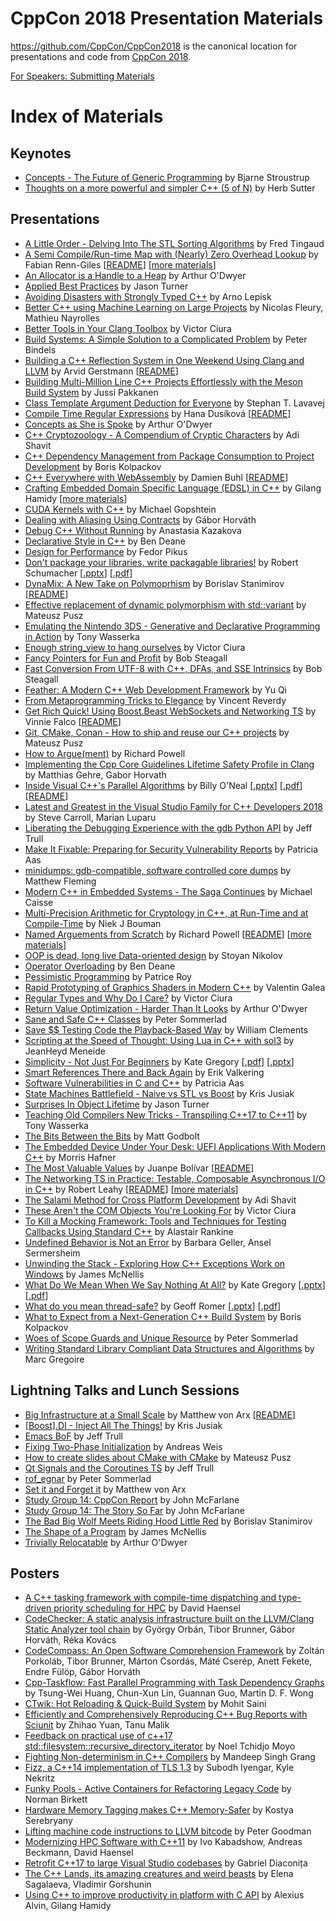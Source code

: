 CppCon 2018 Presentation Materials
==================================

https://github.com/CppCon/CppCon2018 is the canonical location for presentations
and code from [CppCon 2018](http://cppcon.org).

[For Speakers: Submitting Materials](Submitting.md)
# Index of Materials

## Keynotes

 - [Concepts - The Future of Generic Programming](Keynotes/concepts_the_future_of_generic_programming/concepts_the_future_of_generic_programming__bjarne_stroustrup__cppcon_2018.pdf) by Bjarne Stroustrup
 - [Thoughts on a more powerful and simpler C++ (5 of N)](Keynotes/thoughts_on_a_more_powerful_and_simpler_cpp/thoughts_on_a_more_powerful_and_simpler_cpp__herb_sutter__cppcon_2018.pdf) by Herb Sutter

## Presentations

 - [A Little Order - Delving Into The STL Sorting Algorithms](Presentations/a_little_order_delving_into_the_stl_sorting_algorithms/a_little_order_delving_into_the_stl_sorting_algorithms__fred_tingaud__cppcon_2018.pdf) by Fred Tingaud
 - [A Semi Compile/Run-time Map with (Nearly) Zero Overhead Lookup](Presentations/a_semi_compileruntime_map_with_nearly_zero_overhead_lookup/a_semi_compileruntime_map_with_nearly_zero_overhead_lookup__fabian_renngiles__cppcon_2018.pdf) by Fabian Renn-Giles \[[README](Presentations/a_semi_compileruntime_map_with_nearly_zero_overhead_lookup/README.md)\] \[[more materials](Presentations/a_semi_compileruntime_map_with_nearly_zero_overhead_lookup)\]
 - [An Allocator is a Handle to a Heap](Presentations/an_allocator_is_a_handle_to_a_heap/an_allocator_is_a_handle_to_a_heap__arthur_odwyer__cppcon_2018.pdf) by Arthur O'Dwyer
 - [Applied Best Practices](Presentations/applied_best_practices/applied_best_practices__jason_turner__cppcon_2018.pdf) by Jason Turner
 - [Avoiding Disasters with Strongly Typed C++](Presentations/avoiding_disasters_with_strongly_typed_cpp/avoiding_disasters_with_strongly_typed_cpp__arno_lepisk__cppcon_2018.pdf) by Arno Lepisk
 - [Better C++ using Machine Learning on Large Projects](Presentations/better_cpp_using_machine_learning_on_large_projects/better_cpp_using_machine_learning_on_large_projects__nicolas_fleury_mathieu_nayrolles__cppcon_2018.pdf) by Nicolas Fleury, Mathieu Nayrolles
 - [Better Tools in Your Clang Toolbox](Presentations/better_tools_in_your_clang_toolbox/better_tools_in_your_clang_toolbox__victor_ciura__cppcon_2018.pdf) by Victor Ciura
 - [Build Systems: A Simple Solution to a Complicated Problem](Presentations/build_systems_a_simple_solution_to_a_complicated_problem/build_systems_a_simple_solution_to_a_complicated_problem__peter_bindels__cppcon_2018.pdf) by Peter Bindels
 - [Building a C++ Reflection System in One Weekend Using Clang and LLVM](Presentations/building_a_cpp_reflection_system_in_one_weekend_using_clang_and_llvm/building_a_cpp_reflection_system_in_one_weekend_using_clang_and_llvm__arvid_gerstmann__cppcon_2018.pdf) by Arvid Gerstmann \[[README](Presentations/building_a_cpp_reflection_system_in_one_weekend_using_clang_and_llvm/README.md)\]
 - [Building Multi-Million Line C++ Projects Effortlessly with the Meson Build System](Presentations/building_multimillion_line_cpp_projects_effortlessly_with_the_meson_build_system/building_multimillion_line_cpp_projects_effortlessly_with_the_meson_build_system__jussi_pakkanen__cppcon_2018.pdf) by Jussi Pakkanen
 - [Class Template Argument Deduction for Everyone](Presentations/class_template_argument_deduction_for_everyone/class_template_argument_deduction_for_everyone__stephan_t_lavavej__cppcon_2018.pdf) by Stephan T. Lavavej
 - [Compile Time Regular Expressions](Presentations/compile_time_regular_expressions/compile_time_regular_expressions__hana_dusikova__cppcon_2018.pdf) by Hana Dusíková \[[README](Presentations/compile_time_regular_expressions/README.md)\]
 - [Concepts as She is Spoke](Presentations/concepts_as_she_is_spoke/concepts_as_she_is_spoke__arthur_odwyer__cppcon_2018.pdf) by Arthur O'Dwyer
 - [C++ Cryptozoology - A Compendium of Cryptic Characters](Presentations/cpp_cryptozoology_a_compendium_of_cryptic_characters/cpp_cryptozoology_a_compendium_of_cryptic_characters__adi_shavit__cppcon_2018.pdf) by Adi Shavit
 - [C++ Dependency Management from Package Consumption to Project Development](Presentations/cpp_dependency_management_from_package_consumption_to_project_development/cpp_dependency_management_from_package_consumption_to_project_development__boris_kolpackov__cppcon_2018.pdf) by Boris Kolpackov
 - [C++ Everywhere with WebAssembly](Presentations/cpp_everywhere_with_webassembly/cpp_everywhere_with_webassembly__damien_buhl__cppcon_2018.pdf) by Damien Buhl \[[README](Presentations/cpp_everywhere_with_webassembly/README.md)\]
 - [Crafting Embedded Domain Specific Language (EDSL) in C++](Presentations/crafting_embedded_domain_specific_language_in_cpp/crafting_embedded_domain_specific_language_in_cpp__gilang_hamidy__cppcon_2018.pdf) by Gilang Hamidy \[[more materials](Presentations/crafting_embedded_domain_specific_language_in_cpp)\]
 - [CUDA Kernels with C++](Presentations/cuda_kernels_with_cpp/cuda_kernels_with_cpp__michael_gopshtein__cppcon_2018.pdf) by Michael Gopshtein
 - [Dealing with Aliasing Using Contracts](Presentations/dealing_with_aliasing_using_contracts/dealing_with_aliasing_using_contracts__gabor_horvath__cppcon_2018.pdf) by Gábor Horváth
 - [Debug C++ Without Running](Presentations/debug_cpp_without_running/debug_cpp_without_running__anastasia_kazakova__cppcon_2018.pdf) by Anastasia Kazakova
 - [Declarative Style in C++](Presentations/declarative_style_in_cpp/declarative_style_in_cpp__ben_deane__cppcon_2018.pdf) by Ben Deane
 - [Design for Performance](Presentations/design_for_performance/design_for_performance__fedor_pikus__cppcon_2018.pdf) by Fedor Pikus
 - [Don't package your libraries, write packagable libraries!](Presentations/dont_package_your_libraries_write_packagable_libraries/dont_package_your_libraries_write_packagable_libraries__robert_schumacher__cppcon_2018.pdf) by Robert Schumacher \[[.pptx](Presentations/dont_package_your_libraries_write_packagable_libraries/dont_package_your_libraries_write_packagable_libraries__robert_schumacher__cppcon_2018.pptx)\] \[[.pdf](Presentations/dont_package_your_libraries_write_packagable_libraries/dont_package_your_libraries_write_packagable_libraries__robert_schumacher__cppcon_2018.pdf)\]
 - [DynaMix: A New Take on Polymoprhism](Presentations/dynamix_a_new_take_on_polymoprhism/dynamix_a_new_take_on_polymoprhism__borislav_stanimirov__cppcon_2018.pdf) by Borislav Stanimirov \[[README](Presentations/dynamix_a_new_take_on_polymoprhism/README.md)\]
 - [Effective replacement of dynamic polymorphism with std::variant](Presentations/effective_replacement_of_dynamic_polymorphism_with_stdvariant/effective_replacement_of_dynamic_polymorphism_with_stdvariant__mateusz_pusz__cppcon_2018.pdf) by Mateusz Pusz
 - [Emulating the Nintendo 3DS - Generative and Declarative Programming in Action](Presentations/emulating_the_nintendo_3ds_generative_and_declarative_programming_in_action/emulating_the_nintendo_3ds_generative_and_declarative_programming_in_action__tony_wasserka__cppcon_2018.pdf) by Tony Wasserka
 - [Enough string_view to hang ourselves](Presentations/enough_string_view_to_hang_ourselves/enough_string_view_to_hang_ourselves__victor_ciura__cppcon_2018.pdf) by Victor Ciura
 - [Fancy Pointers for Fun and Profit](Presentations/fancy_pointers_for_fun_and_profit/fancy_pointers_for_fun_and_profit__bob_steagall__cppcon_2018.pdf) by Bob Steagall
 - [Fast Conversion From UTF-8 with C++, DFAs, and SSE Intrinsics](Presentations/fast_conversion_from_utf8_with_cpp_dfas_and_sse_intrinsics/fast_conversion_from_utf8_with_cpp_dfas_and_sse_intrinsics__bob_steagall__cppcon_2018.pdf) by Bob Steagall
 - [Feather: A Modern C++ Web Development Framework](Presentations/feather_a_modern_cpp_web_development_framework/feather_a_modern_cpp_web_development_framework__yu_qi__cppcon_2018.pdf) by Yu Qi
 - [From Metaprogramming Tricks to Elegance](Presentations/from_metaprogramming_tricks_to_elegance/from_metaprogramming_tricks_to_elegance__vincent_reverdy__cppcon_2018.pdf) by Vincent Reverdy
 - [Get Rich Quick! Using Boost.Beast WebSockets and Networking TS](Presentations/get_rich_quick_using_boostbeast_websockets_and_networking_ts/get_rich_quick_using_boostbeast_websockets_and_networking_ts__vinnie_falco__cppcon_2018.pdf) by Vinnie Falco \[[README](Presentations/get_rich_quick_using_boostbeast_websockets_and_networking_ts/README.md)\]
 - [Git, CMake, Conan - How to ship and reuse our C++ projects](Presentations/git_cmake_conan_how_to_ship_and_reuse_our_cpp_projects/git_cmake_conan_how_to_ship_and_reuse_our_cpp_projects__mateusz_pusz__cppcon_2018.pdf) by Mateusz Pusz
 - [How to Argue(ment)](Presentations/how_to_arguement/how_to_arguement__richard_powell__cppcon_2018.pdf) by Richard Powell
 - [Implementing the Cpp Core Guidelines Lifetime Safety Profile in Clang](Presentations/implementing_the_cpp_core_guidelines_lifetime_safety_profile_in_clang/implementing_the_cpp_core_guidelines_lifetime_safety_profile_in_clang__matthias_gehre_gabor_horvath__cppcon_2018.pdf) by Matthias Gehre, Gabor Horvath
 - [Inside Visual C++'s Parallel Algorithms](Presentations/inside_visual_cpps_parallel_algorithms/inside_visual_cpps_parallel_algorithms__billy_oneal__cppcon_2018.pdf) by Billy O'Neal \[[.pptx](Presentations/inside_visual_cpps_parallel_algorithms/inside_visual_cpps_parallel_algorithms__billy_oneal__cppcon_2018.pptx)\] \[[.pdf](Presentations/inside_visual_cpps_parallel_algorithms/inside_visual_cpps_parallel_algorithms__billy_oneal__cppcon_2018.pdf)\] \[[README](Presentations/inside_visual_cpps_parallel_algorithms/README.md)\]
 - [Latest and Greatest in the Visual Studio Family for C++ Developers 2018](Presentations/latest_and_greatest_in_the_visual_studio_family_for_cpp_developers_2018/latest_and_greatest_in_the_visual_studio_family_for_cpp_developers_2018__steve_carroll_marian_luparu__cppcon_2018.pdf) by Steve Carroll, Marian Luparu
 - [Liberating the Debugging Experience with the gdb Python API](Presentations/liberating_the_debugging_experience_with_the_gdb_python_api/liberating_the_debugging_experience_with_the_gdb_python_api__jeff_trull__cppcon_2018.pdf) by Jeff Trull
 - [Make It Fixable: Preparing for Security Vulnerability Reports](Presentations/make_it_fixable/make_it_fixable__patricia_aas__cppcon_2018.pdf) by Patricia Aas
 - [minidumps: gdb-compatible, software controlled core dumps](Presentations/minidumps_gdbcompatible_software_controlled_core_dumps/minidumps_gdbcompatible_software_controlled_core_dumps__matthew_fleming__cppcon_2018.pdf) by Matthew Fleming
 - [Modern C++ in Embedded Systems - The Saga Continues](Presentations/modern_cpp_in_embedded_systems_the_saga_continues/modern_cpp_in_embedded_systems_the_saga_continues__michael_caisse__cppcon_2018.pdf) by Michael Caisse
 - [Multi-Precision Arithmetic for Cryptology in C++, at Run-Time and at Compile-Time](Presentations/multiprecision_arithmetic_for_cryptology_in_cpp/multiprecision_arithmetic_for_cryptology_in_cpp__niek_j_bouman__cppcon_2018.pdf) by Niek J Bouman
 - [Named Arguements from Scratch](Presentations/named_arguements_from_scratch/named_arguements_from_scratch__richard_powell__cppcon_2018.pdf) by Richard Powell \[[README](Presentations/named_arguements_from_scratch/README.md)\] \[[more materials](Presentations/named_arguements_from_scratch)\]
 - [OOP is dead, long live Data-oriented design](Presentations/oop_is_dead_long_live_dataoriented_design/oop_is_dead_long_live_dataoriented_design__stoyan_nikolov__cppcon_2018.pdf) by Stoyan Nikolov
 - [Operator Overloading](Presentations/operator_overloading/operator_overloading__ben_deane__cppcon_2018.pdf) by Ben Deane
 - [Pessimistic Programming](Presentations/pessimistic_programming/pessimistic_programming__patrice_roy__cppcon_2018.pdf) by Patrice Roy
 - [Rapid Prototyping of Graphics Shaders in Modern C++](Presentations/rapid_prototyping_of_graphics_shaders_in_modern_cpp/rapid_prototyping_of_graphics_shaders_in_modern_cpp__valentin_galea__cppcon_2018.pdf) by Valentin Galea
 - [Regular Types and Why Do I Care?](Presentations/regular_types_and_why_do_i_care/regular_types_and_why_do_i_care__victor_ciura__cppcon_2018.pdf) by Victor Ciura
 - [Return Value Optimization - Harder Than It Looks](Presentations/return_value_optimization_harder_than_it_looks/return_value_optimization_harder_than_it_looks__arthur_odwyer__cppcon_2018.pdf) by Arthur O'Dwyer
 - [Sane and Safe C++ Classes](Presentations/sane_and_safe_cpp_classes/sane_and_safe_cpp_classes__peter_sommerlad__cppcon_2018.pdf) by Peter Sommerlad
 - [Save $$ Testing Code the Playback-Based Way](Presentations/save_money_testing_code_the_playbackbased_way/save_money_testing_code_the_playbackbased_way__william_clements__cppcon_2018.pptx) by William Clements
 - [Scripting at the Speed of Thought: Using Lua in C++ with sol3](Presentations/scripting_at_the_speed_of_thought_using_lua_in_cpp_with_sol3/scripting_at_the_speed_of_thought_using_lua_in_cpp_with_sol3__jeanheyd_meneide__cppcon_2018.pdf) by JeanHeyd Meneide
 - [Simplicity - Not Just For Beginners](Presentations/simplicity_not_just_for_beginners/simplicity_not_just_for_beginners__kate_gregory__cppcon_2018.pdf) by Kate Gregory \[[.pdf](Presentations/simplicity_not_just_for_beginners/simplicity_not_just_for_beginners__kate_gregory__cppcon_2018.pdf)\] \[[.pptx](Presentations/simplicity_not_just_for_beginners/simplicity_not_just_for_beginners__kate_gregory__cppcon_2018.pptx)\]
 - [Smart References There and Back Again](Presentations/smart_references_there_and_back_again/smart_references_there_and_back_again__erik_valkering__cppcon_2018.pdf) by Erik Valkering
 - [Software Vulnerabilities in C and C++](Presentations/software_vulnerabilities_in_c_and_cpp/software_vulnerabilities_in_c_and_cpp__patricia_aas__cppcon_2018.pdf) by Patricia Aas
 - [State Machines Battlefield - Naive vs STL vs Boost](Presentations/state_machines_battlefield_naive_vs_stl_vs_boost/state_machines_battlefield_naive_vs_stl_vs_boost__kris_jusiak__cppcon_2018.pdf) by Kris Jusiak
 - [Surprises In Object Lifetime](Presentations/surprises_in_object_lifetime/surprises_in_object_lifetime__jason_turner__cppcon_2018.pdf) by Jason Turner
 - [Teaching Old Compilers New Tricks - Transpiling C++17 to C++11](Presentations/teaching_old_compilers_new_tricks_transpiling_cpp17_to_cpp11/teaching_old_compilers_new_tricks_transpiling_cpp17_to_cpp11__tony_wasserka__cppcon_2018.pdf) by Tony Wasserka
 - [The Bits Between the Bits](Presentations/the_bits_between_the_bits/the_bits_between_the_bits__matt_godbolt__cppcon_2018.pdf) by Matt Godbolt
 - [The Embedded Device Under Your Desk: UEFI Applications With Modern C++](Presentations/the_embedded_device_under_your_desk_uefi_applications_with_modern_cpp/the_embedded_device_under_your_desk_uefi_applications_with_modern_cpp__morris_hafner__cppcon_2018.pdf) by Morris Hafner
 - [The Most Valuable Values](Presentations/the_most_valuable_values/the_most_valuable_values__juanpe_bolivar__cppcon_2018.pdf) by Juanpe Bolívar \[[README](Presentations/the_most_valuable_values/README.md)\]
 - [The Networking TS in Practice: Testable, Composable Asynchronous I/O in C++](Presentations/the_networking_ts_in_practice/the_networking_ts_in_practice__robert_leahy__cppcon_2018.pptx) by Robert Leahy \[[README](Presentations/the_networking_ts_in_practice/README.md)\] \[[more materials](Presentations/the_networking_ts_in_practice)\]
 - [The Salami Method for Cross Platform Development](Presentations/the_salami_method_for_cross_platform_development/the_salami_method_for_cross_platform_development__adi_shavit__cppcon_2018.pdf) by Adi Shavit
 - [These Aren't the COM Objects You're Looking For](Presentations/these_arent_the_com_objects_youre_looking_for/these_arent_the_com_objects_youre_looking_for__victor_ciura__cppcon_2018.pdf) by Victor Ciura
 - [To Kill a Mocking Framework: Tools and Techniques for Testing Callbacks Using Standard C++](Presentations/to_kill_a_mocking_framework/to_kill_a_mocking_framework__alastair_rankine__cppcon_2018.pdf) by Alastair Rankine
 - [Undefined Behavior is Not an Error](Presentations/undefined_behavior_is_not_an_error/undefined_behavior_is_not_an_error__barbara_geller_ansel_sermersheim__cppcon_2018.pdf) by Barbara Geller, Ansel Sermersheim
 - [Unwinding the Stack - Exploring How C++ Exceptions Work on Windows](Presentations/unwinding_the_stack_exploring_how_cpp_exceptions_work_on_windows/unwinding_the_stack_exploring_how_cpp_exceptions_work_on_windows__james_mcnellis__cppcon_2018.pdf) by James McNellis
 - [What Do We Mean When We Say Nothing At All?](Presentations/what_do_we_mean_when_we_say_nothing_at_all/what_do_we_mean_when_we_say_nothing_at_all__kate_gregory__cppcon_2018.pdf) by Kate Gregory \[[.pptx](Presentations/what_do_we_mean_when_we_say_nothing_at_all/what_do_we_mean_when_we_say_nothing_at_all__kate_gregory__cppcon_2018.pptx)\] \[[.pdf](Presentations/what_do_we_mean_when_we_say_nothing_at_all/what_do_we_mean_when_we_say_nothing_at_all__kate_gregory__cppcon_2018.pdf)\]
 - [What do you mean thread-safe?](Presentations/what_do_you_mean_threadsafe/what_do_you_mean_threadsafe__geoff_romer__cppcon_2018.pdf) by Geoff Romer \[[.pptx](Presentations/what_do_you_mean_threadsafe/what_do_you_mean_threadsafe__geoff_romer__cppcon_2018.pptx)\] \[[.pdf](Presentations/what_do_you_mean_threadsafe/what_do_you_mean_threadsafe__geoff_romer__cppcon_2018.pdf)\]
 - [What to Expect from a Next-Generation C++ Build System](Presentations/what_to_expect_from_a_nextgeneration_cpp_build_system/what_to_expect_from_a_nextgeneration_cpp_build_system__boris_kolpackov__cppcon_2018.pdf) by Boris Kolpackov
 - [Woes of Scope Guards and Unique Resource](Presentations/woes_of_scope_guards_and_unique_resource/woes_of_scope_guards_and_unique_resource__peter_sommerlad__cppcon_2018.pdf) by Peter Sommerlad
 - [Writing Standard Library Compliant Data Structures and Algorithms](Presentations/writing_standard_library_compliant_data_structures_and_algorithms/writing_standard_library_compliant_data_structures_and_algorithms__marc_gregoire__cppcon_2018.pptx) by Marc Gregoire

## Lightning Talks and Lunch Sessions

 - [Big Infrastructure at a Small Scale](Lightning%20Talks%20and%20Lunch%20Sessions/big_infrastructure_at_a_small_scale/big_infrastructure_at_a_small_scale__matthew_von_arx__cppcon_2018.pdf) by Matthew von Arx \[[README](Lightning%20Talks%20and%20Lunch%20Sessions/big_infrastructure_at_a_small_scale/README.md)\]
 - [[Boost].DI - Inject All The Things!](Lightning%20Talks%20and%20Lunch%20Sessions/boost_di_inject_all_the_things/boost_di_inject_all_the_things__kris_jusiak__cppcon_2018.pdf) by Kris Jusiak
 - [Emacs BoF](Lightning%20Talks%20and%20Lunch%20Sessions/emacs_bof/emacs_bof__jeff_trull__cppcon_2018.org) by Jeff Trull
 - [Fixing Two-Phase Initialization](Lightning%20Talks%20and%20Lunch%20Sessions/fixing_twophase_initialization/fixing_twophase_initialization__andreas_weis__cppcon_2018.pdf) by Andreas Weis
 - [How to create slides about CMake with CMake](Lightning%20Talks%20and%20Lunch%20Sessions/how_to_create_slides_about_cmake_with_cmake/how_to_create_slides_about_cmake_with_cmake__mateusz_pusz__cppcon_2018.pdf) by Mateusz Pusz
 - [Qt Signals and the Coroutines TS](Lightning%20Talks%20and%20Lunch%20Sessions/qt_signals_and_the_coroutines_ts/qt_signals_and_the_coroutines_ts__jeff_trull__cppcon_2018.pdf) by Jeff Trull
 - [rof_egnar](Lightning%20Talks%20and%20Lunch%20Sessions/rof_egnar/rof_egnar__peter_sommerlad__cppcon_2018.pdf) by Peter Sommerlad
 - [Set it and Forget it](Lightning%20Talks%20and%20Lunch%20Sessions/set_it_and_forget_it/set_it_and_forget_it__matthew_von_arx__cppcon_2018.pptx) by Matthew von Arx
 - [Study Group 14: CppCon Report](Lightning%20Talks%20and%20Lunch%20Sessions/study_group_14_cppcon_report/study_group_14_cppcon_report__john_mcfarlane__cppcon_2018.pdf) by John McFarlane
 - [Study Group 14: The Story So Far](Lightning%20Talks%20and%20Lunch%20Sessions/study_group_14_the_story_so_far/study_group_14_the_story_so_far__john_mcfarlane__cppcon_2018.pdf) by John McFarlane
 - [The Bad Big Wolf Meets Riding Hood Little Red](Lightning%20Talks%20and%20Lunch%20Sessions/the_bad_big_wolf_meets_riding_hood_little_red/the_bad_big_wolf_meets_riding_hood_little_red__borislav_stanimirov__cppcon_2018.pdf) by Borislav Stanimirov
 - [The Shape of a Program](Lightning%20Talks%20and%20Lunch%20Sessions/the_shape_of_a_program/the_shape_of_a_program__james_mcnellis__cppcon_2018.pdf) by James McNellis
 - [Trivially Relocatable](Lightning%20Talks%20and%20Lunch%20Sessions/trivially_relocatable/trivially_relocatable__arthur_odwyer__cppcon_2018.pdf) by Arthur O'Dwyer

## Posters

 - [A C++ tasking framework with compile-time dispatching and type-driven priority scheduling for HPC](Posters/a_cpp_tasking_framework_with_compiletime_dispatching_and_typedriven_priority_scheduling_for_hpc/a_cpp_tasking_framework_with_compiletime_dispatching_and_typedriven_priority_scheduling_for_hpc__david_haensel__cppcon_2018.pdf) by David Haensel
 - [CodeChecker: A static analysis infrastructure built on the LLVM/Clang Static Analyzer tool chain](Posters/codechecker_a_static_analysis_infrastructure_built_on_the_llvmclang_static_analyzer_tool_chain/codechecker_a_static_analysis_infrastructure_built_on_the_llvmclang_static_analyzer_tool_chain__gyorgy_orban_tibor_brunner_gabor_horvath_reka_kovacs__cppcon_2018.pdf) by György Orbán, Tibor Brunner, Gábor Horváth, Réka Kovács
 - [CodeCompass: An Open Software Comprehension Framework](Posters/codecompass_an_open_software_comprehension_framework/codecompass_an_open_software_comprehension_framework__zolta_porkolab_tibor_brunner_marton_csordas_mate_cser%C3%A9p_anett_fekete_endre_fulop_gabor_horvath__cppcon_2018.pdf) by Zoltán Porkoláb, Tibor Brunner, Márton Csordás, Máté Cserép, Anett Fekete, Endre Fülöp, Gábor Horváth
 - [Cpp-Taskflow: Fast Parallel Programming with Task Dependency Graphs](Posters/cpptaskflow_fast_parallel_programming_with_task_dependency_graphs/cpptaskflow_fast_parallel_programming_with_task_dependency_graphs__tsungwei_huang_chunxun_lin_guannan_guo_martin_wong__cppcon_2018.pdf) by Tsung-Wei Huang, Chun-Xun Lin, Guannan Guo, Martin D. F. Wong
 - [CTwik: Hot Reloading & Quick-Build System](Posters/ctwik_hot_reloading_quickbuild_system/ctwik_hot_reloading_quickbuild_system__mohit_saini__cppcon_2018.pdf) by Mohit Saini
 - [Efficiently and Comprehensively Reproducing C++ Bug Reports with Sciunit](Posters/efficiently_and_comprehensively_reproducing_cpp_bug_reports_with_sciunit/efficiently_and_comprehensively_reproducing_cpp_bug_reports_with_sciunit__zhihao_yuan_tanu_malik__cppcon_2018.pdf) by Zhihao Yuan, Tanu Malik
 - [Feedback on practical use of c++17 std::filesystem::recursive_directory_iterator](Posters/feedback_on_practical_use_of_cpp17_stdfilesystemrecursive_directory_iterator/feedback_on_practical_use_of_cpp17_stdfilesystemrecursive_directory_iterator__noel_tchidjo_moyo__cppcon_2018.pdf) by Noel Tchidjo Moyo
 - [Fighting Non-determinism in C++ Compilers](Posters/fighting_nondeterminism_in_cpp_compilers/fighting_nondeterminism_in_cpp_compilers__mandeep_singh_grang__cppcon_2018.pdf) by Mandeep Singh Grang
 - [Fizz, a C++14 implementation of TLS 1.3](Posters/fizz_a_cpp14_implementation_of_tls_13/fizz_a_cpp14_implementation_of_tls_13__subodh_iyengar_kyle_nekritz__cppcon_2018.pdf) by Subodh Iyengar, Kyle Nekritz
 - [Funky Pools - Active Containers for Refactoring Legacy Code](Posters/funky_pools_active_containers_for_refactoring_legacy_code/funky_pools_active_containers_for_refactoring_legacy_code__norman_birkett__cppcon_2018.pdf) by Norman Birkett
 - [Hardware Memory Tagging makes C++ Memory-Safer](Posters/hardware_memory_tagging_makes_cpp_memorysafer/hardware_memory_tagging_makes_cpp_memorysafer__kostya_serebryany__cppcon_2018.pdf) by Kostya Serebryany
 - [Lifting machine code instructions to LLVM bitcode](Posters/lifting_machine_code_instructions_to_llvm_bitcode/lifting_machine_code_instructions_to_llvm_bitcode__peter_goodman__cppcon_2018.pdf) by Peter Goodman
 - [Modernizing HPC Software with C++11](Posters/modernizing_hpc_software_with_cpp11/modernizing_hpc_software_with_cpp11__ivo_kabadshow_andreas_beckmann_david_haensel__cppcon_2018.pdf) by Ivo Kabadshow, Andreas Beckmann, David Haensel
 - [Retrofit C++17 to large Visual Studio codebases](Posters/retrofit_cpp17_to_large_visual_studio_codebases/retrofit_cpp17_to_large_visual_studio_codebases__gabriel_diaconita__cppcon_2018.pdf) by Gabriel Diaconița
 - [The C++ Lands, its amazing creatures and weird beasts](Posters/the_cpp_lands_its_amazing_creatures_and_weird_beasts/the_cpp_lands_its_amazing_creatures_and_weird_beasts__elena_sagalaeva_vladimir_gorshunin__cppcon_2018.jpg) by Elena Sagalaeva, Vladimir Gorshunin
 - [Using C++ to improve productivity in platform with C API](Posters/using_cpp_to_improve_productivity_in_platform_with_c_api/using_cpp_to_improve_productivity_in_platform_with_c_api__alexius_alvin_gilang_hamidy__cppcon_2018.pdf) by Alexius Alvin, Gilang Hamidy
